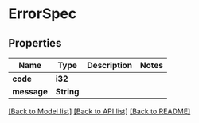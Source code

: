 # ErrorSpec

## Properties

Name | Type | Description | Notes
------------ | ------------- | ------------- | -------------
**code** | **i32** |  | 
**message** | **String** |  | 

[[Back to Model list]](../README.md#documentation-for-models) [[Back to API list]](../README.md#documentation-for-api-endpoints) [[Back to README]](../README.md)


